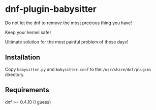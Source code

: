 dnf-plugin-babysitter
=====================

Do not let the dnf to remove the most precious thing you have!

Keep your kernel safe!

Ultimate solution for the most painful problem of these days!

Installation
------------

Copy `babysitter.py` and `babysitter.conf` to the `/usr/share/dnf/plugins` directory.

Requirements
------------

dnf >= 0.4.10 (I guess)
